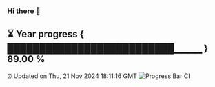 ### Hi there 👋
⏳ Year progress { ██████████████████████████▁▁▁▁ } 89.00 %
---
⏰ Updated on Thu, 21 Nov 2024 18:11:16 GMT
![Progress Bar CI](https://github.com/Moyi321/Moyi321/workflows/Progress%20Bar%20CI/badge.svg)
